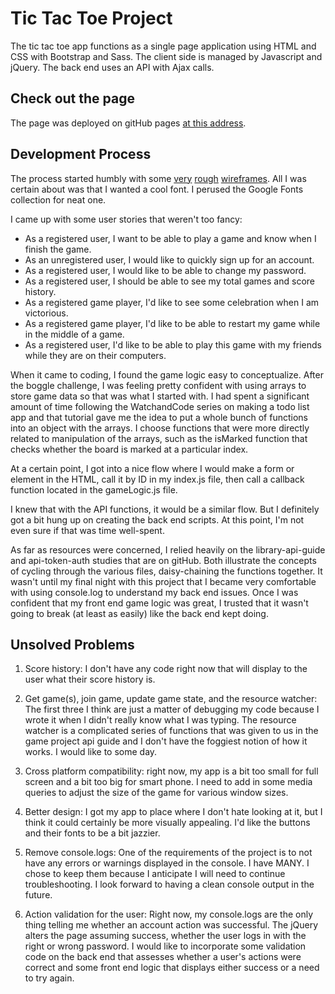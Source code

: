 
# Tic Tac Toe Project

The tic tac toe app functions as a single page application using HTML and CSS with Bootstrap and Sass. The client side is managed by Javascript and jQuery. The back end uses an API with Ajax calls.

## Check out the page

The page was deployed on gitHub pages [at this address](https://itbeauregard.github.io/tic-tac-toe-project/).

## Development Process

The process started humbly with some [very](http://imgur.com/xhpasJE) [rough](http://imgur.com/uLqgW3B) [wireframes](http://imgur.com/rUGsj62). All I was certain about was that I wanted a cool font. I perused the Google Fonts collection for neat one.

I came up with some user stories that weren't too fancy:
* As a registered user, I want to be able to play a game and know when I finish the game.
* As an unregistered user, I would like to quickly sign up for an account.
* As a registered user, I would like to be able to change my password.
* As a registered user, I should be able to see my total games and score history.
* As a registered game player, I'd like to see some celebration when I am victorious.
* As a registered game player, I'd like to be able to restart my game while in the middle of a game.
* As a registered user, I'd like to be able to play this game with my friends while they are on their computers.

When it came to coding, I found the game logic easy to conceptualize. After the boggle challenge, I was feeling pretty confident with using arrays to store game data so that was what I started with. I had spent a significant amount of time following the WatchandCode series on making a todo list app and that tutorial gave me the idea to put a whole bunch of functions into an object with the arrays. I choose functions that were more directly related to manipulation of the arrays, such as the isMarked function that checks whether the board is marked at a particular index.

At a certain point, I got into a nice flow where I would make a form or element in the HTML, call it by ID in my index.js file, then call a callback function located in the gameLogic.js file.

I knew that with the API functions, it would be a similar flow. But I definitely got a bit hung up on creating the back end scripts. At this point, I'm not even sure if that was time well-spent.

As far as resources were concerned, I relied heavily on the library-api-guide and api-token-auth studies that are on gitHub. Both illustrate the concepts of cycling through the various files, daisy-chaining the functions together. It wasn't until my final night with this project that I became very comfortable with using console.log to understand my back end issues. Once I was confident that my front end game logic was great, I trusted that it wasn't going to break (at least as easily) like the back end kept doing.

## Unsolved Problems

1. Score history: I don't have any code right now that will display to the user what their score history is.

2. Get game(s), join game, update game state, and the resource watcher: The first three I think are just a matter of debugging my code because I wrote it when I didn't really know what I was typing. The resource watcher is a complicated series of functions that was given to us in the game project api guide and I don't have the foggiest notion of how it works. I would like to some day.

3. Cross platform compatibility: right now, my app is a bit too small for full screen and a bit too big for smart phone. I need to add in some media queries to adjust the size of the game for various window sizes.

4. Better design: I got my app to place where I don't hate looking at it, but I think it could certainly be more visually appealing. I'd like the buttons and their fonts to be a bit jazzier.

5. Remove console.logs: One of the requirements of the project is to not have any errors or warnings displayed in the console. I have MANY. I chose to keep them because I anticipate I will need to continue troubleshooting. I look forward to having a clean console output in the future.

6. Action validation for the user: Right now, my console.logs are the only thing telling me whether an account action was successful. The jQuery alters the page assuming success, whether the user logs in with the right or wrong password. I would like to incorporate some validation code on the back end that assesses whether a user's actions were correct and some front end logic that displays either success or a need to try again.
